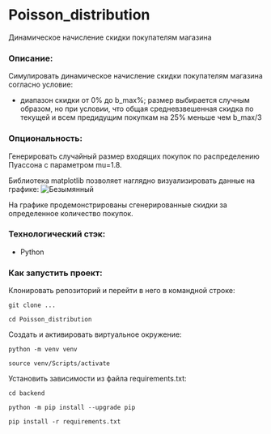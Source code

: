 # Poisson_distribution
Динамическое начисление скидки покупателям магазина

### Описание:
Cимулировать динамическое начисление скидки покупателям магазина согласно условие:

* диапазон скидки от 0% до b_max%; размер выбирается случным образом, но при условии, что общая средневзвешенная скидка по текущей и всем предидущим покупкам на 25% меньше чем b_max/3

### Опциональность:
Генерировать случайный размер входящих покупок по распределению Пуассона с параметром mu=1.8.

Библиотека matplotlib позволяет наглядно визуализировать данные на графике:
![Безымянный](https://github.com/Strannik1922/Poisson_distribution/assets/95594122/e95829d0-d3d8-46d8-9989-d3d277a559af)

На графике продемонстрированы сгенерированные скидки за определенное количество покупок. 

### Технологический стэк:
* Python

### Как запустить проект:

Клонировать репозиторий и перейти в него в командной строке:

```
git clone ...
```

```
cd Poisson_distribution
```

Cоздать и активировать виртуальное окружение:

```
python -m venv venv
```

```
source venv/Scripts/activate
```

Установить зависимости из файла requirements.txt:
```
cd backend
```

```
python -m pip install --upgrade pip
```

```
pip install -r requirements.txt
```
